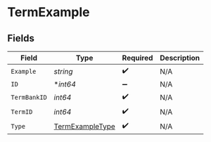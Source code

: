 # TermExample


## Fields

| Field                                                     | Type                                                      | Required                                                  | Description                                               |
| --------------------------------------------------------- | --------------------------------------------------------- | --------------------------------------------------------- | --------------------------------------------------------- |
| `Example`                                                 | *string*                                                  | :heavy_check_mark:                                        | N/A                                                       |
| `ID`                                                      | **int64*                                                  | :heavy_minus_sign:                                        | N/A                                                       |
| `TermBankID`                                              | *int64*                                                   | :heavy_check_mark:                                        | N/A                                                       |
| `TermID`                                                  | *int64*                                                   | :heavy_check_mark:                                        | N/A                                                       |
| `Type`                                                    | [TermExampleType](../../models/shared/termexampletype.md) | :heavy_check_mark:                                        | N/A                                                       |